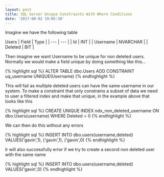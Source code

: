 ```yaml
---
layout: post
title: SQL Server Unique Constraints With Where Conditions
date: '2017-08-02 19:05:38'
---
```


Imagine we have the following table

Users
| Field | Type |
| --- | --- |
| Id | INT |
| Username | NVARCHAR |
| Deleted | BIT | 

Then imagine we want Username to be unique for non deleted users. Normally we would make a field unique by doing something like this...

{% highlight sql %}
ALTER TABLE dbo.Users ADD CONSTRAINT uq_username UNIQUE(Username)
{% endhighlight %}

This will fail as multiple deleted users can have the same username in our system. To make a constraint that only constrains a subset of data we need to user a filtered index and make that unique, in the example above that looks like this

{% highlight sql %}
CREATE UNIQUE INDEX ndx_non_deleted_username ON dbo.Users(username) WHERE Deleted = 0
{% endhighlight %}

We can then do this without any errors

{% highlight sql %}
INSERT INTO dbo.users(username,deleted)
VALUES('gavin',1),
        ('gavin',1),
        ('gavin',0)
        {% endhighlight %}

Ir will also successfully error if we try to create a second non deleted user with the same name

{% highlight sql %}
INSERT INTO dbo.users(username,deleted)
VALUES('gavin',0)
{% endhighlight %}